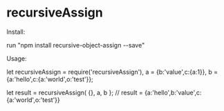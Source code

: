 # recursiveAssign

Install:

run "npm install recursive-object-assign --save"

Usage:

let recursiveAssign = require('recursiveAssign'),
    a = {b:'value',c:{a:1}},
    b = {a:'hello',c:{a:'world',o:'test'}};

let result = recursiveAssign( {}, a, b };
// result = {a:'hello',b:'value',c:{a:'world',o:'test'}}
